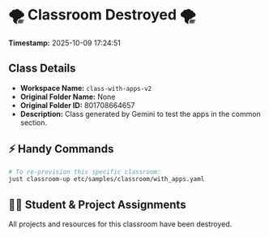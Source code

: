# 🌪️ Classroom Destroyed 🌪️

**Timestamp:** 2025-10-09 17:24:51

## Class Details

- **Workspace Name:** `class-with-apps-v2`
- **Original Folder Name:** None
- **Original Folder ID:** 801708664657
- **Description:** Class generated by Gemini to test the apps in the common section.

## ⚡ Handy Commands

```bash
# To re-provision this specific classroom:
just classroom-up etc/samples/classroom/with_apps.yaml
```

## 🧑‍🎓 Student & Project Assignments

All projects and resources for this classroom have been destroyed.
